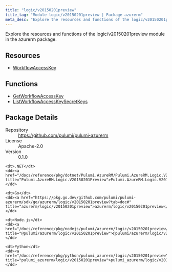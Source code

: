 ```yaml
---
title: "logic/v20150201preview"
title_tag: "Module logic/v20150201preview | Package azurerm"
meta_desc: "Explore the resources and functions of the logic/v20150201preview module in the azurerm package."
---
```


<!-- WARNING: this file was generated by Pulumi Docs Generator. -->
<!-- Do not edit by hand unless you're certain you know what you are doing! -->

Explore the resources and functions of the logic/v20150201preview module in the azurerm package.

<h2 id="resources">Resources</h2>
<ul class="api">
    <li><a href="workflowaccesskey" title="WorkflowAccessKey"><span class="symbol resource"></span>WorkflowAccessKey</a></li>
</ul>

<h2 id="functions">Functions</h2>
<ul class="api">
    <li><a href="getworkflowaccesskey" title="GetWorkflowAccessKey"><span class="symbol function"></span>GetWorkflowAccessKey</a></li>
    <li><a href="listworkflowaccesskeysecretkeys" title="ListWorkflowAccessKeySecretKeys"><span class="symbol function"></span>ListWorkflowAccessKeySecretKeys</a></li>
</ul>

<h2 id="package-details">Package Details</h2>
<dl class="package-details">
	<dt>Repository</dt>
	<dd><a href="https://github.com/pulumi/pulumi-azurerm">https://github.com/pulumi/pulumi-azurerm</a></dd>
	<dt>License</dt>
	<dd>Apache-2.0</dd>
	<dt>Version</dt>
	<dd>0.1.0</dd>
</dl>



<dl class="tabular">

    <dt>.NET</dt>
    <dd><a href="/docs/reference/pkg/dotnet/Pulumi.AzureRM/Pulumi.AzureRM.Logic.V20150201Preview.html" title="Pulumi.AzureRM.Logic.V20150201Preview">Pulumi.AzureRM.Logic.V20150201Preview</a></dd>

    <dt>Go</dt>
    <dd><a href="https://pkg.go.dev/github.com/pulumi/pulumi-azurerm/sdk/go/azurerm/logic/v20150201preview?tab=doc#" title="azurerm/logic/v20150201preview">azurerm/logic/v20150201preview</a></dd>

    <dt>Node.js</dt>
    <dd><a href="/docs/reference/pkg/nodejs/pulumi/azurerm/logic/v20150201preview/#" title="@pulumi/azurerm/logic/v20150201preview">@pulumi/azurerm/logic/v20150201preview</a></dd>

    <dt>Python</dt>
    <dd><a href="/docs/reference/pkg/python/pulumi_azurerm/logic/v20150201preview" title="pulumi_azurerm/logic/v20150201preview">pulumi_azurerm/logic/v20150201preview</a></dd>

</dl>

